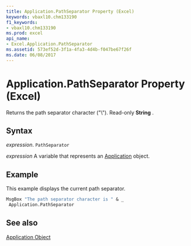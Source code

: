```yaml
---
title: Application.PathSeparator Property (Excel)
keywords: vbaxl10.chm133190
f1_keywords:
- vbaxl10.chm133190
ms.prod: excel
api_name:
- Excel.Application.PathSeparator
ms.assetid: 573ef52d-3f1a-4fa3-4d4b-f047be67f26f
ms.date: 06/08/2017
---
```



# Application.PathSeparator Property (Excel)

Returns the path separator character ("\\"). Read-only  **String** .


## Syntax

 _expression_. `PathSeparator`

 _expression_ A variable that represents an [Application](Excel.Application-graph-property.md) object.


## Example

This example displays the current path separator.


```vb
MsgBox "The path separator character is " & _ 
 Application.PathSeparator
```


## See also


[Application Object](Excel.Application(object).md)


